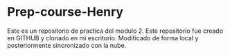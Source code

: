 # Prep-course-Henry
Este es un repositorio de practica del modulo 2.
Este repositorio fue creado en GITHUB y clonado en mi escritorio. 
Modificado de forma local y posteriormente sincronizado con la nube.
